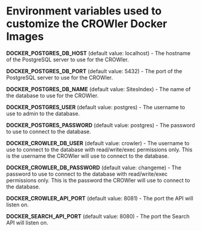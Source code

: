 # Environment variables used to customize the CROWler Docker Images

**DOCKER_POSTGRES_DB_HOST** (default value: localhost) - The hostname of the
PostgreSQL server to use for the CROWler.

**DOCKER_POSTGRES_DB_PORT** (default value: 5432) - The port of the PostgreSQL
server to use for the CROWler.

**DOCKER_POSTGRES_DB_NAME** (default value: SitesIndex) - The name of the database
to use for the CROWler.

**DOCKER_POSTGRES_USER** (default value: postgres) - The username to use to admin
to the database.

**DOCKER_POSTGRES_PASSWORD** (default value: postgres) - The password to use to
connect to the database.

**DOCKER_CROWLER_DB_USER** (default value: crowler) - The username to use to
connect to the database with read/write/exec permissions only. This is the
username the CROWler will use to connect to the database.

**DOCKER_CROWLER_DB_PASSWORD** (default value: changeme) - The password to use to
connect to the database with read/write/exec permissions only. This is the
password the CROWler will use to connect to the database.

**DOCKER_CROWLER_API_PORT** (default value: 8081) - The port the API will
listen on.

**DOCKER_SEARCH_API_PORT** (default value: 8080) - The port the Search API will
listen on.
